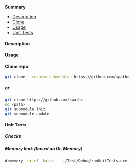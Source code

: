 <!--
##### Add submodule:

```sh
git submodule add https://github.com/<path>
git commit -am 'added sub module'
git push origin main
```

cmake --build . && ctest && ./Test/Debug/TemplatesTest.exe && ./Debug/Thread.exe 

-->
**Summary**
 - [Description](#description)
 - [Clone](#clone)
 - [Usage](#usage)
 - [Unit Tests](#unit-tests)

<a id="description"></a>
#### Description

<a id="usage"></a>
#### Usage


<a id="clone"></a>
#### Clone repo
```sh
git clone --recurse-submodules https://github.com/<path>
```
##### or
```sh
git clone https://github.com/<path>
cd <path>
git submodule init
git submodule update
```

<a id="unit-tests"></a>
#### Unit Tests
##### Checks
##### Memory leak (based on Dr. Memory)
```sh
drmemory -brief -batch -- ./Test/Debug/runUnitTests.exe
```